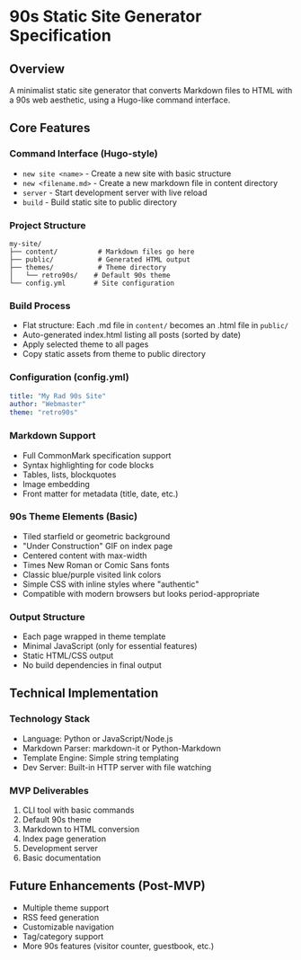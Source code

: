 # 90s Static Site Generator Specification

## Overview
A minimalist static site generator that converts Markdown files to HTML with a 90s web aesthetic, using a Hugo-like command interface.

## Core Features

### Command Interface (Hugo-style)
- `new site <name>` - Create a new site with basic structure
- `new <filename.md>` - Create a new markdown file in content directory  
- `server` - Start development server with live reload
- `build` - Build static site to public directory

### Project Structure
```
my-site/
├── content/          # Markdown files go here
├── public/           # Generated HTML output
├── themes/           # Theme directory
│   └── retro90s/    # Default 90s theme
└── config.yml       # Site configuration
```

### Build Process
- Flat structure: Each .md file in `content/` becomes an .html file in `public/`
- Auto-generated index.html listing all posts (sorted by date)
- Apply selected theme to all pages
- Copy static assets from theme to public directory

### Configuration (config.yml)
```yaml
title: "My Rad 90s Site"
author: "Webmaster"
theme: "retro90s"
```

### Markdown Support
- Full CommonMark specification support
- Syntax highlighting for code blocks
- Tables, lists, blockquotes
- Image embedding
- Front matter for metadata (title, date, etc.)

### 90s Theme Elements (Basic)
- Tiled starfield or geometric background
- "Under Construction" GIF on index page
- Centered content with max-width
- Times New Roman or Comic Sans fonts
- Classic blue/purple visited link colors
- Simple CSS with inline styles where "authentic"
- Compatible with modern browsers but looks period-appropriate

### Output Structure
- Each page wrapped in theme template
- Minimal JavaScript (only for essential features)
- Static HTML/CSS output
- No build dependencies in final output

## Technical Implementation

### Technology Stack
- Language: Python or JavaScript/Node.js
- Markdown Parser: markdown-it or Python-Markdown
- Template Engine: Simple string templating
- Dev Server: Built-in HTTP server with file watching

### MVP Deliverables
1. CLI tool with basic commands
2. Default 90s theme  
3. Markdown to HTML conversion
4. Index page generation
5. Development server
6. Basic documentation

## Future Enhancements (Post-MVP)
- Multiple theme support
- RSS feed generation
- Customizable navigation
- Tag/category support
- More 90s features (visitor counter, guestbook, etc.)